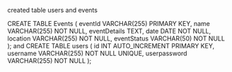 created table users and events

CREATE TABLE Events (
    eventId VARCHAR(255) PRIMARY KEY,
    name VARCHAR(255) NOT NULL,
	eventDetails TEXT,
    date DATE NOT NULL,
    location VARCHAR(255) NOT NULL,
    eventStatus VARCHAR(50) NOT NULL
); and 
CREATE TABLE users (
    id INT AUTO_INCREMENT PRIMARY KEY,
    username VARCHAR(255) NOT NULL UNIQUE,
    userpassword VARCHAR(255) NOT NULL
);
